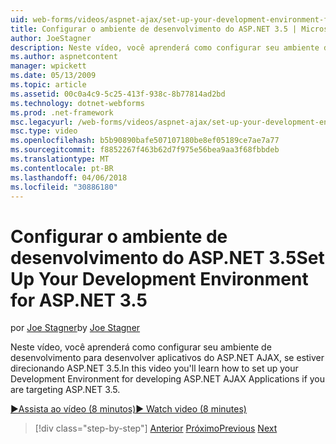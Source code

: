```yaml
---
uid: web-forms/videos/aspnet-ajax/set-up-your-development-environment-for-aspnet-35
title: Configurar o ambiente de desenvolvimento do ASP.NET 3.5 | Microsoft Docs
author: JoeStagner
description: Neste vídeo, você aprenderá como configurar seu ambiente de desenvolvimento para desenvolver aplicativos do ASP.NET AJAX, se estiver direcionando ASP.NET 3.5.
ms.author: aspnetcontent
manager: wpickett
ms.date: 05/13/2009
ms.topic: article
ms.assetid: 00c0a4c9-5c25-413f-938c-8b77814ad2bd
ms.technology: dotnet-webforms
ms.prod: .net-framework
msc.legacyurl: /web-forms/videos/aspnet-ajax/set-up-your-development-environment-for-aspnet-35
msc.type: video
ms.openlocfilehash: b5b90890bafe507107180be8ef05189ce7ae7a77
ms.sourcegitcommit: f8852267f463b62d7f975e56bea9aa3f68fbbdeb
ms.translationtype: MT
ms.contentlocale: pt-BR
ms.lasthandoff: 04/06/2018
ms.locfileid: "30886180"
---
```

<a name="set-up-your-development-environment-for-aspnet-35"></a><span data-ttu-id="7c0fe-103">Configurar o ambiente de desenvolvimento do ASP.NET 3.5</span><span class="sxs-lookup"><span data-stu-id="7c0fe-103">Set Up Your Development Environment for ASP.NET 3.5</span></span>
====================
<span data-ttu-id="7c0fe-104">por [Joe Stagner](https://github.com/JoeStagner)</span><span class="sxs-lookup"><span data-stu-id="7c0fe-104">by [Joe Stagner](https://github.com/JoeStagner)</span></span>

<span data-ttu-id="7c0fe-105">Neste vídeo, você aprenderá como configurar seu ambiente de desenvolvimento para desenvolver aplicativos do ASP.NET AJAX, se estiver direcionando ASP.NET 3.5.</span><span class="sxs-lookup"><span data-stu-id="7c0fe-105">In this video you'll learn how to set up your Development Environment for developing ASP.NET AJAX Applications if you are targeting ASP.NET 3.5.</span></span>

[<span data-ttu-id="7c0fe-106">&#9654;Assista ao vídeo (8 minutos)</span><span class="sxs-lookup"><span data-stu-id="7c0fe-106">&#9654; Watch video (8 minutes)</span></span>](https://channel9.msdn.com/Blogs/ASP-NET-Site-Videos/set-up-your-development-environment-for-aspnet-35)

> [!div class="step-by-step"]
> <span data-ttu-id="7c0fe-107">[Anterior](how-to-dynamically-add-controls-to-a-web-page.md)
> [Próximo](set-up-your-development-environment-for-aspnet-20.md)</span><span class="sxs-lookup"><span data-stu-id="7c0fe-107">[Previous](how-to-dynamically-add-controls-to-a-web-page.md)
[Next](set-up-your-development-environment-for-aspnet-20.md)</span></span>
